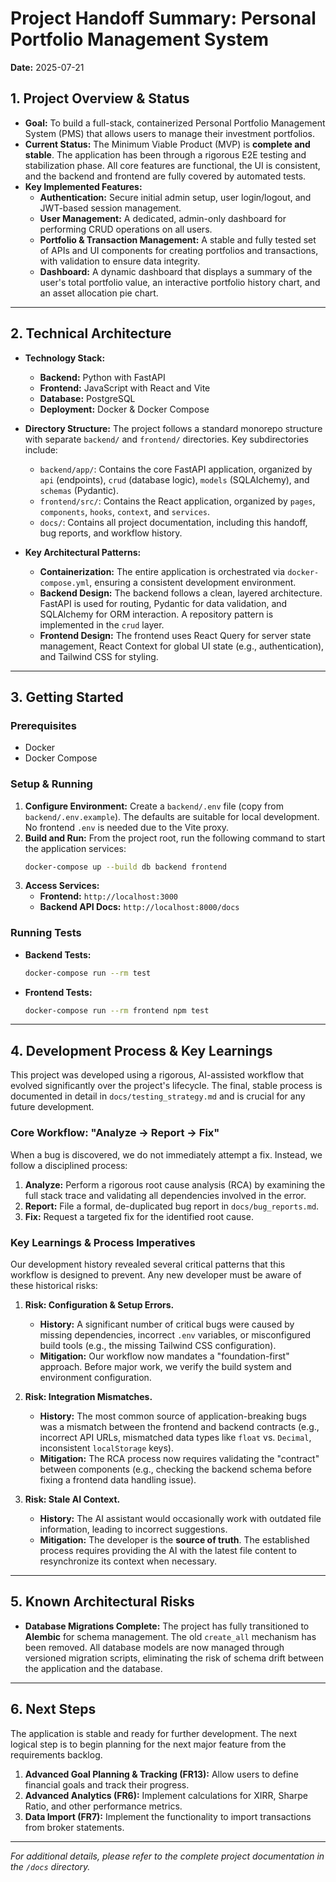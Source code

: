 # Project Handoff Summary: Personal Portfolio Management System

**Date:** 2025-07-21

## 1. Project Overview & Status

*   **Goal:** To build a full-stack, containerized Personal Portfolio Management System (PMS) that allows users to manage their investment portfolios.
*   **Current Status:** The Minimum Viable Product (MVP) is **complete and stable**. The application has been through a rigorous E2E testing and stabilization phase. All core features are functional, the UI is consistent, and the backend and frontend are fully covered by automated tests.
*   **Key Implemented Features:**
    *   **Authentication:** Secure initial admin setup, user login/logout, and JWT-based session management.
    *   **User Management:** A dedicated, admin-only dashboard for performing CRUD operations on all users.
    *   **Portfolio & Transaction Management:** A stable and fully tested set of APIs and UI components for creating portfolios and transactions, with validation to ensure data integrity.
    *   **Dashboard:** A dynamic dashboard that displays a summary of the user's total portfolio value, an interactive portfolio history chart, and an asset allocation pie chart.

---

## 2. Technical Architecture

*   **Technology Stack:**
    *   **Backend:** Python with FastAPI
    *   **Frontend:** JavaScript with React and Vite
    *   **Database:** PostgreSQL
    *   **Deployment:** Docker & Docker Compose

*   **Directory Structure:** The project follows a standard monorepo structure with separate `backend/` and `frontend/` directories. Key subdirectories include:
    *   `backend/app/`: Contains the core FastAPI application, organized by `api` (endpoints), `crud` (database logic), `models` (SQLAlchemy), and `schemas` (Pydantic).
    *   `frontend/src/`: Contains the React application, organized by `pages`, `components`, `hooks`, `context`, and `services`.
    *   `docs/`: Contains all project documentation, including this handoff, bug reports, and workflow history.

*   **Key Architectural Patterns:**
    *   **Containerization:** The entire application is orchestrated via `docker-compose.yml`, ensuring a consistent development environment.
    *   **Backend Design:** The backend follows a clean, layered architecture. FastAPI is used for routing, Pydantic for data validation, and SQLAlchemy for ORM interaction. A repository pattern is implemented in the `crud` layer.
    *   **Frontend Design:** The frontend uses React Query for server state management, React Context for global UI state (e.g., authentication), and Tailwind CSS for styling.

---

## 3. Getting Started

### Prerequisites
*   Docker
*   Docker Compose

### Setup & Running

1.  **Configure Environment:** Create a `backend/.env` file (copy from `backend/.env.example`). The defaults are suitable for local development. No frontend `.env` is needed due to the Vite proxy.
2.  **Build and Run:** From the project root, run the following command to start the application services:
    ```bash
    docker-compose up --build db backend frontend
    ```
3.  **Access Services:**
    *   **Frontend:** `http://localhost:3000`
    *   **Backend API Docs:** `http://localhost:8000/docs`

### Running Tests

*   **Backend Tests:**
    ```bash
    docker-compose run --rm test
    ```
*   **Frontend Tests:**
    ```bash
    docker-compose run --rm frontend npm test
    ```

---

## 4. Development Process & Key Learnings

This project was developed using a rigorous, AI-assisted workflow that evolved significantly over the project's lifecycle. The final, stable process is documented in detail in `docs/testing_strategy.md` and is crucial for any future development.

### Core Workflow: "Analyze -> Report -> Fix"

When a bug is discovered, we do not immediately attempt a fix. Instead, we follow a disciplined process:
1.  **Analyze:** Perform a rigorous root cause analysis (RCA) by examining the full stack trace and validating all dependencies involved in the error.
2.  **Report:** File a formal, de-duplicated bug report in `docs/bug_reports.md`.
3.  **Fix:** Request a targeted fix for the identified root cause.

### Key Learnings & Process Imperatives

Our development history revealed several critical patterns that this workflow is designed to prevent. Any new developer must be aware of these historical risks:

1.  **Risk: Configuration & Setup Errors.**
    *   **History:** A significant number of critical bugs were caused by missing dependencies, incorrect `.env` variables, or misconfigured build tools (e.g., the missing Tailwind CSS configuration).
    *   **Mitigation:** Our workflow now mandates a "foundation-first" approach. Before major work, we verify the build system and environment configuration.

2.  **Risk: Integration Mismatches.**
    *   **History:** The most common source of application-breaking bugs was a mismatch between the frontend and backend contracts (e.g., incorrect API URLs, mismatched data types like `float` vs. `Decimal`, inconsistent `localStorage` keys).
    *   **Mitigation:** The RCA process now requires validating the "contract" between components (e.g., checking the backend schema before fixing a frontend data handling issue).

3.  **Risk: Stale AI Context.**
    *   **History:** The AI assistant would occasionally work with outdated file information, leading to incorrect suggestions.
    *   **Mitigation:** The developer is the **source of truth**. The established process requires providing the AI with the latest file content to resynchronize its context when necessary.

---

## 5. Known Architectural Risks
*   **Database Migrations Complete:** The project has fully transitioned to **Alembic** for schema management. The old `create_all` mechanism has been removed. All database models are now managed through versioned migration scripts, eliminating the risk of schema drift between the application and the database.

---

## 6. Next Steps

The application is stable and ready for further development. The next logical step is to begin planning for the next major feature from the requirements backlog.

1.  **Advanced Goal Planning & Tracking (FR13):** Allow users to define financial goals and track their progress.
2.  **Advanced Analytics (FR6):** Implement calculations for XIRR, Sharpe Ratio, and other performance metrics.
3.  **Data Import (FR7):** Implement the functionality to import transactions from broker statements.

---

*For additional details, please refer to the complete project documentation in the `/docs` directory.*
